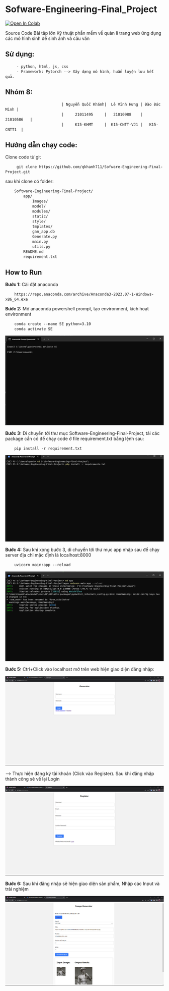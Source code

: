# Sofware-Engineering-Final_Project

<a target="_blank" href="https://colab.research.google.com/drive/1fEBUoaJXQ-OtmNi54u-bEaE45CRi9C0d?authuser=0#scrollTo=9iI3sGIYH8dO"> <img src="https://colab.research.google.com/assets/colab-badge.svg" alt="Open In Colab"/>
</a>

Source Code Bài tâp lớn Kỹ thuật phần mềm về quản lí trang web ứng dụng các mô hình sinh để sinh ảnh và câu văn

## Sử dụng: 

         - python, html, js, css
         - Framework: Pytorch --> Xây dựng mô hình, huấn luyện lưu kết quả.

## Nhóm 8: 

                             | Nguyễn Quốc Khánh|  Lê Vĩnh Hưng | Đào Đức Minh |
                             |     21011495     |   21010988    |   21010586   |  
                             |     K15-KHMT     |  K15-CNTT-VJ1 |   K15-CNTT1  |

## Hướng dẫn chạy code:

Clone code từ git

         git clone https://github.com/qkhanh711/Sofware-Engineering-Final-Project.git

sau khi clone có folder:

        Software-Engineering-Final-Project/
            app/
                Images/
                model/
                modules/
                static/
                style/
                tmplates/
                gan_app.db
                Generate.py
                main.py
                utils.py
            README.md
            requirement.txt

## How to Run

**Bước 1:** Cài đặt anaconda

        https://repo.anaconda.com/archive/Anaconda3-2023.07-1-Windows-x86_64.exe

**Bước 2:** Mở anaconda powershell prompt, tạo environment, kích hoạt environment
    
        conda create --name SE python=3.10
        conda activate SE

![step3](Images/anaconda.png)

**Bước 3:** Di chuyển tới thư mục Software-Engineering-Final-Project, tải các package cần có để chạy code ở file requirement.txt bằng lệnh sau:
        
        pip install -r requirement.txt

![step3](Images/Buoc3.png)

**Bước 4:** Sau khi xong bước 3, di chuyển tới thư mục app nhập sau để chạy server địa chỉ mặc định là localhost:8000

        uvicorn main:app --reload

![step4](Images/Buoc4.png)

**Bước 5:** Ctrl+Click vào localhost mở trên web hiện giao diện đăng nhập:

![step5](Images/Login.png)

--> Thực hiện đăng ký tài khoản (Click vào Register). Sau khi đăng nhập thành công sẽ về lại Login

![step5](Images/Register.png)

**Bước 6:** Sau khi đăng nhập sẽ hiện giao diện sản phẩm, Nhập các Input và trải nghiệm

![step6](Images/Done.png)


